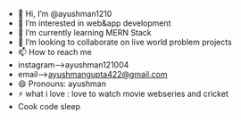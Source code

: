 - 👋 Hi, I’m @ayushman1210
- 👀 I’m interested in web&app development
- 🌱 I’m currently learning MERN Stack
- 💞️ I’m looking to collaborate on live world problem projects
- 📫 How to reach me
- instagram-->ayushman121004
- email-->ayushmangupta422@gmail.com
- 😄 Pronouns: ayushman
- ⚡ what i love : love to watch movie webseries and cricket
- Cook code sleep 

<!---
ayushman1210/ayushman1210 is a ✨ special ✨ repository because its `README.md` (this file) appears on your GitHub profile.
You can click the Preview link to take a look at your changes.
--->
